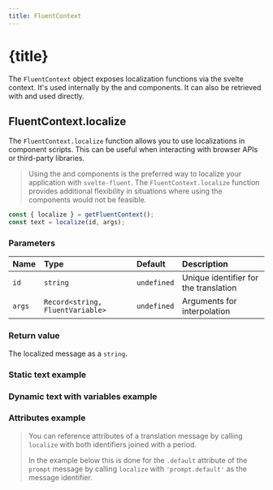 ```yaml
---
title: FluentContext
---
```


<script>
	import ReferenceLink from '$lib/ReferenceLink.svelte'
	import {
		LocalizeAttributesExample,
		LocalizeDynamicTextExample,
		LocalizeStaticTextExample
	} from '$lib/rendered-examples';
</script>

# {title}

The `FluentContext` object exposes localization functions via the svelte context.
It's used internally by the <ReferenceLink name="Localized" /> and <ReferenceLink name="Overlay" /> components.
It can also be retrieved with <ReferenceLink name="getFluentContext" /> and used directly.

## FluentContext.localize

The `FluentContext.localize` function allows you to use localizations in component scripts. This can be useful when interacting
with browser APIs or third-party libraries.

> Using the <ReferenceLink name="Localized" /> and <ReferenceLink name="getFluentContext" /> components is the
> preferred way to localize your application with `svelte-fluent`.
> The `FluentContext.localize` function provides additional flexibility in situations where using the components would not be
> feasible.

```ts
const { localize } = getFluentContext();
const text = localize(id, args);
```

### Parameters

| Name   | Type                             | Default     | Description                           |
| :----- | :------------------------------- | :---------- | :------------------------------------ |
| `id`   | `string`                         | `undefined` | Unique identifier for the translation |
| `args` | `Record<string, FluentVariable>` | `undefined` | Arguments for interpolation           |

### Return value

The localized message as a `string`.

### Static text example

<LocalizeStaticTextExample />

### Dynamic text with variables example

<LocalizeDynamicTextExample />

### Attributes example

> You can reference attributes of a translation message by calling `localize` with both identifiers joined with a period.
>
> In the example below this is done for the `.default` attribute of the `prompt` message by
> calling `localize` with `'prompt.default'` as the message identifier.

<LocalizeAttributesExample />
